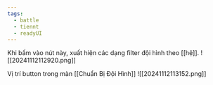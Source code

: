 ```yaml
---
tags:
  - battle
  - tiennt
  - readyUI
---
```

Khi bấm vào nút này, xuất hiện các dạng filter đội hình theo [[hệ]].
![[20241112112920.png]]

Vị trí button trong màn [[Chuẩn Bị Đội Hình]]
![[20241112113152.png]]

